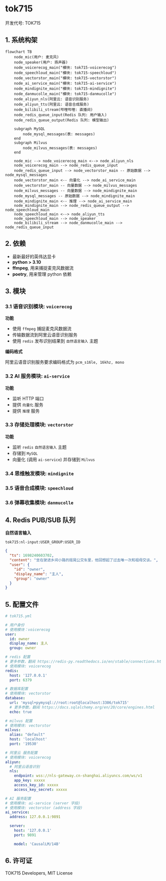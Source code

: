 # tok715

开发代号: TOK715

## 1. 系统构架

```mermaid
flowchart TB
    node_mic(用户: 麦克风)
    node_speaker(用户: 扬声器)
    node_voicerecog_main("模块: tok715-voicerecog")
    node_speechloud_main("模块: tok715-speechloud")
    node_vectorstor_main("模块: tok715-vectorstor")
    node_ai_service_main("模块: tok715-ai-service")
    node_mindignite_main("模块: tok715-mindignite")
    node_danmucolle_main("模块: tok715-danmucolle")
    node_aliyun_nls(阿里云: 语音识别服务)
    node_aliyun_tts(阿里云: 语音合成服务)
    node_bilibili_stream(哔哩哔哩: 直播间)
    node_redis_queue_input(Redis 队列: 用户输入)
    node_redis_queue_output(Redis 队列: 模型输出)

    subgraph MySQL
        node_mysql_messages(表: messages)
    end
    subgraph Milvus
        node_milvus_messages(表: messages)
    end

    node_mic --> node_voicerecog_main <--> node_aliyun_nls
    node_voicerecog_main --> node_redis_queue_input
    node_redis_queue_input --> node_vectorstor_main -- 原始数据 --> node_mysql_messages
    node_vectorstor_main <-- 向量化 --> node_ai_service_main
    node_vectorstor_main -- 向量数据 --> node_milvus_messages
    node_milvus_messages -- 向量数据 --> node_mindignite_main
    node_mysql_messages -- 原始数据 --> node_mindignite_main
    node_mindignite_main <-- 推理 --> node_ai_service_main
    node_mindignite_main --> node_redis_queue_output --> node_speechloud_main
    node_speechloud_main <--> node_aliyun_tts
    node_speechloud_main --> node_speaker
    node_bilibili_stream --> node_danmucolle_main --> node_redis_queue_input
```

## 2. 依赖

* 最新最好的英伟达显卡
* **python > 3.10**
* **ffmpeg**, 用来捕捉麦克风数据流
* **poetry**, 用来管理 python 依赖

## 3. 模块

### 3.1 语音识别模块: `voicerecog`

**功能**

* 使用 `ffmpeg` 捕捉麦克风数据流
* 传输数据流到阿里云语音识别服务
* 使用 `redis` 发布识别结果到 `自然语言输入` 主题

**编码格式**

阿里云语音识别服务要求编码格式为 `pcm_s16le, 16khz, mono`

### 3.2 AI 服务模块: `ai-service`

**功能**

* 监听 HTTP 端口
* 提供 `向量化` 服务
* 提供 `推理` 服务

### 3.3 存储处理模块: `vectorstor`

**功能**

* 监听 `redis` `自然语言输入` 主题
* 存储到 `MySQL`
* 向量化 (调用 `ai-service`) 并存储到 `Milvus`

### 3.4 思维触发模块: `mindignite`

### 3.5 语音合成模块: `speechloud`

### 3.6 弹幕收集模块: `danmucolle`

## 4. Redis PUB/SUB 队列

**自然语言输入**

`tok715:nl-input:USER_GROUP:USER_ID`

```json
{
  "ts": 1698240603702,
  "content": "坐在驶进乡间小路的摇晃公交车里，他回想起了过去唯一次和祖母交谈。",
  "user": {
    "id": "owner",
    "display_name": "主人",
    "group": "owner"
  }
}
```

## 5. 配置文件

```yaml
# tok715.yml

# 用户身份
# 使用模块：voicerecog
user:
  id: owner
  display_name: 主人
  group: owner

# redis 配置
# 更多参数，翻阅 https://redis-py.readthedocs.io/en/stable/connections.html
# 使用模块: voicerecog
redis:
  host: '127.0.0.1'
  port: 6379

# 数据库配置
# 使用模块: vectorstor
database:
  url: 'mysql+pymysql://root:root@localhost:3306/tok715'
  # 更多参数，翻阅 https://docs.sqlalchemy.org/en/20/core/engines.html
  echo: true

# milvus 配置
# 使用模块: vectorstor
milvus:
  alias: "default"
  host: 'localhost'
  port: '19530'

# 阿里云 服务配置
# 使用模块: voicerecog
aliyun:
  # 阿里云语音识别
  nls:
    endpoint: wss://nls-gateway.cn-shanghai.aliyuncs.com/ws/v1
    app_key: xxxxx
    access_key_id: xxxxx
    access_key_secret: xxxxx

# AI 服务配置
# 使用模块: ai-service (server 字段)
# 使用模块: vectorstor (address 字段)
ai_service:
  address: 127.0.0.1:9891

  server:
    host: '127.0.0.1'
    port: 9891

    model: 'CausalLM/14B'
```

## 6. 许可证

TOK715 Developers, MIT License
